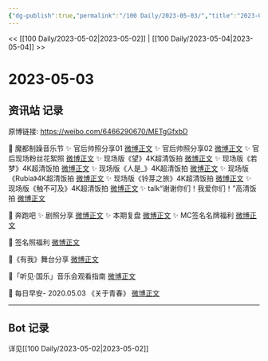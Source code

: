 ```yaml
---
{"dg-publish":true,"permalink":"/100 Daily/2023-05-03/","title":"2023-05-03","created":"2023-05-04T11:26:23.000+08:00","updated":"2023-05-25T20:21:17.019+08:00"}
---
```



<< [[100 Daily/2023-05-02\|2023-05-02]] | [[100 Daily/2023-05-04\|2023-05-04]] >>

# 2023-05-03

## 资讯站 记录

原博链接: https://weibo.com/6466290670/METgGfxbD

🌟 魔都制躁音乐节
✨ 官后帅照分享01 [微博正文](https://weibo.com/6466290670/4897239540173067)
✨ 官后帅照分享02 [微博正文](https://weibo.com/6466290670/4897440790480639)
✨ 官后现场粉丝花絮照 [微博正文](https://weibo.com/6466290670/4897239846355760)
✨ 现场版《望》4K超清饭拍 [微博正文](https://weibo.com/6466290670/4897338088493596)
✨ 现场版《若梦》4K超清饭拍 [微博正文](https://weibo.com/6466290670/4897240160930844)
✨ 现场版《人是_》4K超清饭拍 [微博正文](https://weibo.com/6466290670/4897240004430460)
✨ 现场版《Rubia》4K超清饭拍 [微博正文](https://weibo.com/6466290670/4897266701963882)
✨ 现场版《铃芽之旅》4K超清饭拍 [微博正文](https://weibo.com/6466290670/4897368083010745)
✨ 现场版《触不可及》4K超清饭拍 [微博正文](https://weibo.com/6466290670/4897454061519513)
✨ talk“谢谢你们！我爱你们！”高清饭拍
[微博正文](https://weibo.com/6466290670/4897266912203609)

🌟 奔跑吧
✨ 剧照分享 [微博正文](https://weibo.com/6466290670/4897287198741489)
✨ 本期复盘 [微博正文](https://weibo.com/6466290670/4897383110674471)
✨ MC签名名牌福利 [微博正文](https://weibo.com/6466290670/4897265782885214)

🌟 签名照福利 [微博正文](https://weibo.com/6466290670/4897369575658435)

🌟《有我》舞台分享 [微博正文](https://weibo.com/6466290670/4897270770699482)

🌟「听见·国乐」音乐会观看指南 [微博正文](https://weibo.com/6466290670/4897289968293452)

🌟 每日早安- 2020.05.03 《关于青春》
[微博正文](https://weibo.com/6466290670/4897232475655117)

---
## Bot 记录

详见[[100 Daily/2023-05-02\|2023-05-02]]

